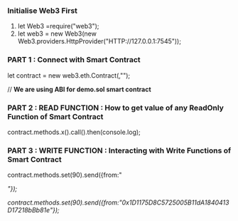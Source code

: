 
### Initialise Web3 First
1. let Web3 =require("web3");
2. let web3 = new Web3(new Web3.providers.HttpProvider("HTTP://127.0.0.1:7545"));

### PART 1 : Connect with Smart Contract
let contract = new web3.eth.Contract(<ABI>,"<ContractAddress>");

//  **We are using ABI for demo.sol smart contract**

### PART 2 : READ FUNCTION : How to get value of any ReadOnly Function of Smart Contract
contract.methods.x().call().then(console.log);

### PART 3 : WRITE FUNCTION : Interacting with Write Functions of Smart Contract

contract.methods.set(90).send({from:"<address from which u want to call the function>"});

contract.methods.set(90).send({from:"0x1D1175D8C5725005B11dA1840413D17218bBb81e"});

